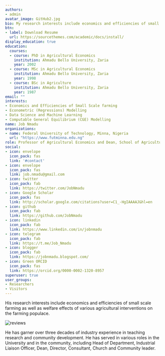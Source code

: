 ```yaml
---
authors:
- admin
avatar_image: GitHub2.jpg
bio: My research interests include economics and efficiencies of small scale farming as well as welfare effects of various agricultural interventions on the farming populace.
btn:
- label: Download Resume
  url: https://sourcethemes.com/academic/docs/install/
display_education: true
education:
  courses:
  - course: PhD in Agricultural Economics
    institution: Ahmadu Bello University, Zaria
    year: 2002
  - course: MSc in Agricultural Economics
    institution: Ahmadu Bello University, Zaria
    year: 1998
  - course: BSc in Agriculture
    institution: Ahmadu Bello University, Zaria
    year: 1987
email: ""
interests:
- Economics and Efficiencies of Small Scale farming
- Econometric (Regressions) Modelling
- Data Science and Machine Learning
- Computable General Equilibrium (CGE) Modelling
name: Job Nmadu
organizations:
- name: Federal University of Technology, Minna, Nigeria
  url: "https://www.futminna.edu.ng"
role: Professor of Agricultural Economics and Dean, School of Agriculture and Agricultural Technology
social:
- icon: envelope
  icon_pack: fas
  link: '#contact'
- icon: envelope
  icon_pack: fas
  link: job.nmadu@gmail.com
- icon: twitter
  icon_pack: fab
  link: https://twitter.com/JobNmadu
- icon: Google Scholar
  icon_pack: fas
  link: http://scholar.google.com/citations?user=C1_-HgIAAAAJ&hl=en
- icon: github
  icon_pack: fab
  link: https://github.com/JobNmadu
- icon: linkedin
  icon_pack: fab
  link: https://www.linkedin.com/in/jobnmadu
- icon: telegram
  icon_pack: fab
  link: https://t.me/Job_Nmadu
- icon: blogger
  icon_pack: fab
  link: https://jobnmadu.blogspot.com/
- icon: Green ORCID
  icon_pack: fas
  link: https://orcid.org/0000-0002-1320-8957
superuser: true
user_groups:
- Researchers
- Visitors
---
```


His research interests include economics and efficiencies of small scale farming as well as welfare effects of various agricultural interventions on the farming populace.

![reviews](../../img/certifacates.jpg)

He has garner over three decades of industry experience in teaching research and community development. He has served in various roles in the University and in the community, including Head of Department, Industrial Liaison Officer, Dean, Director, Consultant, Church and Community leader.
